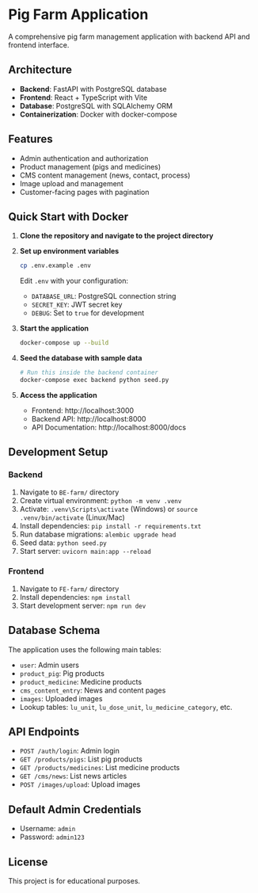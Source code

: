 # Pig Farm Application

A comprehensive pig farm management application with backend API and frontend interface.

## Architecture

- **Backend**: FastAPI with PostgreSQL database
- **Frontend**: React + TypeScript with Vite
- **Database**: PostgreSQL with SQLAlchemy ORM
- **Containerization**: Docker with docker-compose

## Features

- Admin authentication and authorization
- Product management (pigs and medicines)
- CMS content management (news, contact, process)
- Image upload and management
- Customer-facing pages with pagination

## Quick Start with Docker

1. **Clone the repository and navigate to the project directory**

2. **Set up environment variables**
   ```bash
   cp .env.example .env
   ```
   Edit `.env` with your configuration:
   - `DATABASE_URL`: PostgreSQL connection string
   - `SECRET_KEY`: JWT secret key
   - `DEBUG`: Set to `true` for development

3. **Start the application**
   ```bash
   docker-compose up --build
   ```

4. **Seed the database with sample data**
   ```bash
   # Run this inside the backend container
   docker-compose exec backend python seed.py
   ```

5. **Access the application**
   - Frontend: http://localhost:3000
   - Backend API: http://localhost:8000
   - API Documentation: http://localhost:8000/docs

## Development Setup

### Backend

1. Navigate to `BE-farm/` directory
2. Create virtual environment: `python -m venv .venv`
3. Activate: `.venv\Scripts\activate` (Windows) or `source .venv/bin/activate` (Linux/Mac)
4. Install dependencies: `pip install -r requirements.txt`
5. Run database migrations: `alembic upgrade head`
6. Seed data: `python seed.py`
7. Start server: `uvicorn main:app --reload`

### Frontend

1. Navigate to `FE-farm/` directory
2. Install dependencies: `npm install`
3. Start development server: `npm run dev`

## Database Schema

The application uses the following main tables:
- `user`: Admin users
- `product_pig`: Pig products
- `product_medicine`: Medicine products
- `cms_content_entry`: News and content pages
- `images`: Uploaded images
- Lookup tables: `lu_unit`, `lu_dose_unit`, `lu_medicine_category`, etc.

## API Endpoints

- `POST /auth/login`: Admin login
- `GET /products/pigs`: List pig products
- `GET /products/medicines`: List medicine products
- `GET /cms/news`: List news articles
- `POST /images/upload`: Upload images

## Default Admin Credentials

- Username: `admin`
- Password: `admin123`

## License

This project is for educational purposes.